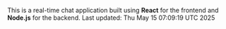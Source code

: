 This is a real-time chat application built using **React** for the frontend and **Node.js** for the backend.
Last updated: Thu May 15 07:09:19 UTC 2025
